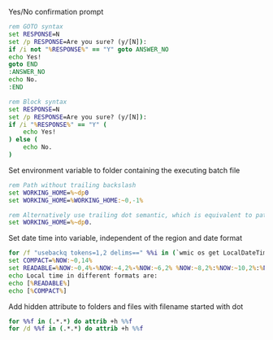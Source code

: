 Yes/No confirmation prompt
```bat
rem GOTO syntax
set RESPONSE=N
set /p RESPONSE=Are you sure? (y/[N]): 
if /i not "%RESPONSE%" == "Y" goto ANSWER_NO
echo Yes!
goto END
:ANSWER_NO
echo No.
:END

rem Block syntax
set RESPONSE=N
set /p RESPONSE=Are you sure? (y/[N]): 
if /i "%RESPONSE%" == "Y" (
	echo Yes!
) else (
	echo No.
)
```

Set environment variable to folder containing the executing batch file
```bat
rem Path without trailing backslash
set WORKING_HOME=%~dp0
set WORKING_HOME=%WORKING_HOME:~0,-1%

rem Alternatively use trailing dot semantic, which is equivalent to path without trailing backslash
set WORKING_HOME=%~dp0.
```

Set date time into variable, independent of the region and date format
```bat
for /f "usebackq tokens=1,2 delims==" %%i in (`wmic os get LocalDateTime /VALUE 2^>NUL`) do if '.%%i.'=='.LocalDateTime.' set NOW=%%j
set COMPACT=%NOW:~0,14%
set READABLE=%NOW:~0,4%-%NOW:~4,2%-%NOW:~6,2% %NOW:~8,2%:%NOW:~10,2%:%NOW:~12,2%
echo Local time in different formats are:
echo [%READABLE%]
echo [%COMPACT%]
```

Add hidden attribute to folders and files with filename started with dot
```bat
for %%f in (.*.*) do attrib +h %%f
for /d %%f in (.*.*) do attrib +h %%f
```
